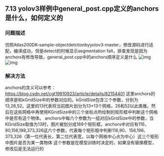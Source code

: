 ## 7.13 yolov3样例中general_post.cpp定义的anchors是什么，如何定义的
### 问题描述
仿照Atlas200DK-sample-objectdetctionbyyolov3-master，修改源码进行适配，编译成功，但是detect的时候显示segmentation falt，排查发现是因为anchors有修改导致，general_post.cpp中的anchors顺序定义是什么
![img](https://gitee.com/Atlas200DK/FAQ/raw/master/part7/img/7-13-1.jfif)
![img](https://gitee.com/Atlas200DK/FAQ/raw/master/part7/img/7-13-2.jfif)
### 解决方法
anchors的含义可以参考：https://blog.csdn.net/cgt19910923/article/details/82154401
这里anchors的顺序是和kGridSize中的参数对应的。kGridSize包含三个参数，分别为13,26,52。这里的13代表将当前图片划分为13*13个网格，26和52以此类推。然后在这些网格中再使用KGridSize中的三个坐标点所绘制的矩形框中判断这个网格中是否有这个物体。
anchors中每六个参数为一组对应kGridSize中的参数，当KGridSize取值为13时，图片被划分成169个矩形框，anchors中对应有116，90,156,198,373,326这六个参数，代表每个矩形框中判断116,90、156,198、373,326（第一位代表长，第二位代表宽，以每个网格中心点为中心）这三个矩形中图片是否为某一类物体
这个参数是在模型训练时决定的，如果没有替换模型，修改后是无法运行的

